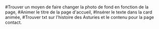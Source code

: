 #Trouver un moyen de faire changer la photo de fond en fonction de la page,
#Animer le titre de la page d'accueil,
#Insérer le texte dans la card animée,
#Trouver txt sur l'histoire des Asturies et le contenu pour la page contact.
